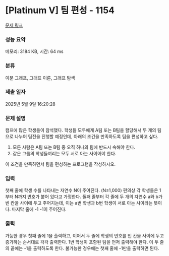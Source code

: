 # [Platinum V] 팀 편성 - 1154 

[문제 링크](https://www.acmicpc.net/problem/1154) 

### 성능 요약

메모리: 3184 KB, 시간: 64 ms

### 분류

이분 그래프, 그래프 이론, 그래프 탐색

### 제출 일자

2025년 5월 9일 16:20:28

### 문제 설명

<p>캠프에 많은 학생들이 참석했다. 학생들 모두에게 A팀 또는 B팀을 할당해서 두 개의 팀으로 나누어 팀전을 진행할 예정인데, 아래의 조건을 만족하도록 팀을 편성하고 싶다.</p>

<ol>
	<li>모든 사람은 A팀 또는 B팀 중 오직 하나의 팀에 반드시 속해야 한다.</li>
	<li>같은 그룹의 학생들끼리는 모두 서로 아는 사이어야 한다.</li>
</ol>

<p>이 조건을 만족하면서 팀을 편성하는 프로그램을 작성하시오.</p>

### 입력 

 <p>첫째 줄에 학생 수를 나타내는 자연수 N이 주어진다. (N≤1,000) 편의상 각 학생들은 1부터 N까지 번호가 붙어 있다고 가정한다. 둘째 줄부터 각 줄에 두 개의 자연수 a와 b가 빈 칸을 사이에 두고 주어지는데, 이는 a번 학생과 b번 학생이 서로 아는 사이라는 뜻이다. 마지막 줄에 -1 -1이 주어진다.</p>

### 출력 

 <p>가능한 경우 첫째 줄에 1을 출력하고, 이어서 두 줄에 학생의 번호를 빈 칸을 사이에 두고 증가하는 순서대로 각각 출력한다. 1번 학생이 포함된 팀을 먼저 출력해야 한다. 이 두 줄의 끝에는 -1을 출력하도록 한다. 불가능한 경우에는 첫째 줄에 -1만을 출력하면 된다.</p>

